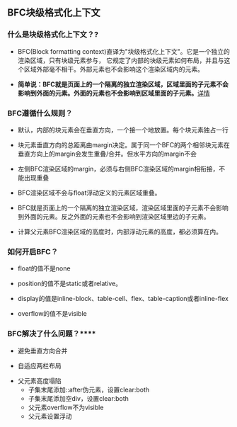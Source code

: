 ## BFC块级格式化上下文

### 什么是块级格式化上下文？?

- BFC(Block formatting context)直译为"块级格式化上下文"。它是一个独立的渲染区域，只有块级元素参与， 它规定了内部的块级元素如何布局，并且与这个区域外部毫不相干。外部元素也不会影响这个渲染区域内的元素。

- **简单说：BFC就是页面上的一个隔离的独立渲染区域，区域里面的子元素不会影响到外面的元素。外面的元素也不会影响到区域里面的子元素。**[详情](https://baike.baidu.com/item/%E5%9D%97%E6%A0%BC%E5%BC%8F%E5%8C%96%E4%B8%8A%E4%B8%8B%E6%96%87/22402827?fr=ge_ala)

### BFC遵循什么规则？
- 默认，内部的块元素会在垂直方向，一个接一个地放置。每个块元素独占一行

- 块元素垂直方向的总距离由margin决定。属于同一个BFC的两个相邻块元素在垂直方向上的margin会发生重叠/合并。但水平方向的margin不会

- 左侧BFC渲染区域的margin，必须与右侧BFC渲染区域的margin相衔接，不能出现重叠

- BFC渲染区域不会与float浮动定义的元素区域重叠。   

- BFC就是页面上的一个隔离的独立渲染区域，渲染区域里面的子元素不会影响到外面的元素。反之外面的元素也不会影响到渲染区域里边的子元素。

- 计算父元素BFC渲染区域的高度时，内部浮动元素的高度，都必须算在内。

### 如何开启BFC？
- float的值不是none

- position的值不是static或者relative。

- display的值是inline-block、table-cell、flex、table-caption或者inline-flex

- overflow的值不是visible

### BFC解决了什么问题？****

- 避免垂直方向合并

- 自适应两栏布局

+ 父元素高度塌陷
  - 子集末尾添加::after伪元素，设置clear:both
  - 子集末尾添加空div，设置clear:both
  - 父元素overflow不为visible
  - 父元素设置浮动
    

